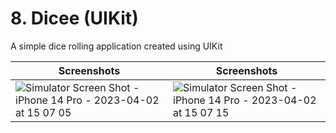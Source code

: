 # 8. Dicee (UIKit)
 A simple dice rolling application created using UIKit
 
 | Screenshots | Screenshots |
 | ----------- | ----------- |
 | ![Simulator Screen Shot - iPhone 14 Pro - 2023-04-02 at 15 07 05](https://user-images.githubusercontent.com/53140446/229363037-85cb8e38-a4b0-4f63-a703-e58cd85ec4cd.png) | ![Simulator Screen Shot - iPhone 14 Pro - 2023-04-02 at 15 07 15](https://user-images.githubusercontent.com/53140446/229363043-c82b8470-0643-474b-a63b-4628818f4e5c.png) |
